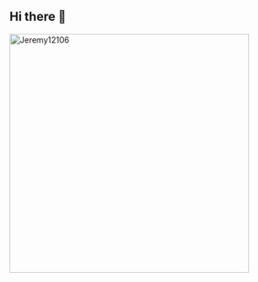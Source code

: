## Hi there 👋
<p> 
    <img src="https://github-readme-stats.vercel.app/api?username=Jeremy12106&count_private=true&show_icons=true&theme=default&line&count_private=true" alt="Jeremy12106" width="420"/> 
 </p>
<!--
**Lightweeeee/Lightweeeee** is a ✨ _special_ ✨ repository because its `README.md` (this file) appears on your GitHub profile.

Here are some ideas to get you started:


- 🔭 I’m currently working on ...
- 🌱 I’m currently learning ...
- 👯 I’m looking to collaborate on ...
- 🤔 I’m looking for help with ...
- 💬 Ask me about ...
- 📫 How to reach me: ...
- 😄 Pronouns: ...
- ⚡ Fun fact: ...
-->
